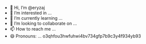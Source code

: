 - 👋 Hi, I’m @eryzaj
- 👀 I’m interested in ...
- 🌱 I’m currently learning ...
- 💞️ I’m looking to collaborate on ...
- 📫 How to reach me ...
- 😄 Pronouns: ...
o3qhfou3hwfuhwi4bv734gfp7b9c3y4f934yb93
<!---fgndr
eryzaj/eryzaj is a ✨ special ✨ repository because its `README.md` (this file) appears on your GitHub profile.
You can click the Preview link to take a look at your changes.
--->
